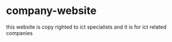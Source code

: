 # company-website
this website is copy righted to ict specialists and it is for ict related companies
